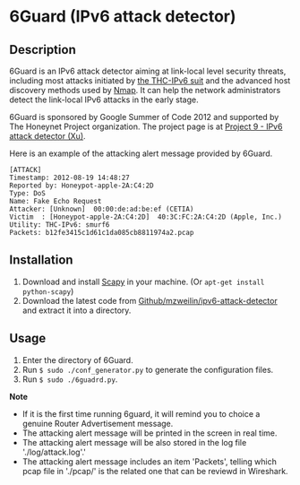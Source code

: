 6Guard (IPv6 attack detector)
=============================

## Description
6Guard is an IPv6 attack detector aiming at link-local level security threats, including most attacks initiated by [the THC-IPv6 suit](http://thc.org/thc-ipv6/) and the advanced host discovery methods used by [Nmap](http://nmap.org). It can help the network administrators detect the link-local IPv6 attacks in the early stage.

6Guard is sponsored by Google Summer of Code 2012 and supported by The Honeynet Project organization. The project page is at [Project 9 - IPv6 attack detector (Xu)](https://www.honeynet.org/gsoc/slots).

Here is an example of the attacking alert message provided by 6Guard.

    [ATTACK]
    Timestamp: 2012-08-19 14:48:27
    Reported by: Honeypot-apple-2A:C4:2D
    Type: DoS
    Name: Fake Echo Request
    Attacker: [Unknown]  00:00:de:ad:be:ef (CETIA)
    Victim  : [Honeypot-apple-2A:C4:2D]  40:3C:FC:2A:C4:2D (Apple, Inc.)
    Utility: THC-IPv6: smurf6
    Packets: b12fe3415c1d61c1da085cb8811974a2.pcap


## Installation
1. Download and install [Scapy](http://www.secdev.org/projects/scapy/) in your machine. (Or `apt-get install python-scapy`)
2. Download the latest code from [Github/mzweilin/ipv6-attack-detector](https://github.com/mzweilin/ipv6-attack-detector) and extract it into a directory.


## Usage
1. Enter the directory of 6Guard.
2. Run `$ sudo ./conf_generator.py` to generate the configuration files.
3. Run `$ sudo ./6guadrd.py`.


**Note**
* If it is the first time running 6guard, it will remind you to choice a genuine Router Advertisement message.
* The attacking alert message will be printed in the screen in real time.
* The attacking alert message will be also stored in the log file './log/attack.log'.'
* The attacking alert message includes an item 'Packets', telling which pcap file in './pcap/' is the related one that can be reviewd in Wireshark.
